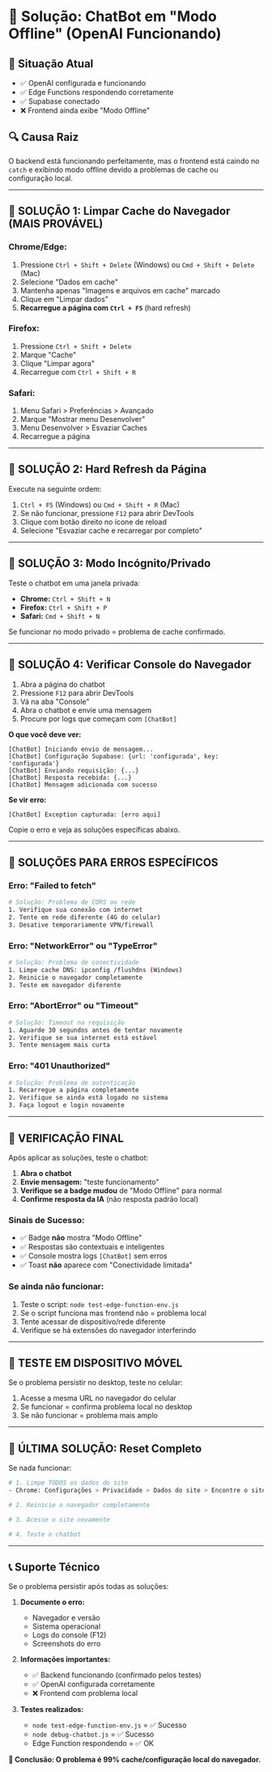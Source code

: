 # 🔧 Solução: ChatBot em "Modo Offline" (OpenAI Funcionando)

## 🎯 **Situação Atual**
- ✅ OpenAI configurada e funcionando
- ✅ Edge Functions respondendo corretamente  
- ✅ Supabase conectado
- ❌ Frontend ainda exibe "Modo Offline"

## 🔍 **Causa Raiz**
O backend está funcionando perfeitamente, mas o frontend está caindo no `catch` e exibindo modo offline devido a problemas de cache ou configuração local.

---

## 🚀 **SOLUÇÃO 1: Limpar Cache do Navegador (MAIS PROVÁVEL)**

### **Chrome/Edge:**
1. Pressione `Ctrl + Shift + Delete` (Windows) ou `Cmd + Shift + Delete` (Mac)
2. Selecione "Dados em cache" 
3. Mantenha apenas "Imagens e arquivos em cache" marcado
4. Clique em "Limpar dados"
5. **Recarregue a página com `Ctrl + F5`** (hard refresh)

### **Firefox:**
1. Pressione `Ctrl + Shift + Delete`
2. Marque "Cache"
3. Clique "Limpar agora"
4. Recarregue com `Ctrl + Shift + R`

### **Safari:**
1. Menu Safari > Preferências > Avançado
2. Marque "Mostrar menu Desenvolver"
3. Menu Desenvolver > Esvaziar Caches
4. Recarregue a página

---

## 🚀 **SOLUÇÃO 2: Hard Refresh da Página**

Execute na seguinte ordem:
1. `Ctrl + F5` (Windows) ou `Cmd + Shift + R` (Mac)
2. Se não funcionar, pressione `F12` para abrir DevTools
3. Clique com botão direito no ícone de reload
4. Selecione "Esvaziar cache e recarregar por completo"

---

## 🚀 **SOLUÇÃO 3: Modo Incógnito/Privado**

Teste o chatbot em uma janela privada:
- **Chrome:** `Ctrl + Shift + N`
- **Firefox:** `Ctrl + Shift + P`
- **Safari:** `Cmd + Shift + N`

Se funcionar no modo privado = problema de cache confirmado.

---

## 🚀 **SOLUÇÃO 4: Verificar Console do Navegador**

1. Abra a página do chatbot
2. Pressione `F12` para abrir DevTools
3. Vá na aba "Console"
4. Abra o chatbot e envie uma mensagem
5. Procure por logs que começam com `[ChatBot]`

**O que você deve ver:**
```
[ChatBot] Iniciando envio de mensagem...
[ChatBot] Configuração Supabase: {url: 'configurada', key: 'configurada'}
[ChatBot] Enviando requisição: {...}
[ChatBot] Resposta recebida: {...}
[ChatBot] Mensagem adicionada com sucesso
```

**Se vir erro:**
```
[ChatBot] Exception capturada: [erro aqui]
```
Copie o erro e veja as soluções específicas abaixo.

---

## 🔧 **SOLUÇÕES PARA ERROS ESPECÍFICOS**

### **Erro: "Failed to fetch"**
```bash
# Solução: Problema de CORS ou rede
1. Verifique sua conexão com internet
2. Tente em rede diferente (4G do celular)
3. Desative temporariamente VPN/firewall
```

### **Erro: "NetworkError" ou "TypeError"**
```bash
# Solução: Problema de conectividade
1. Limpe cache DNS: ipconfig /flushdns (Windows)
2. Reinicie o navegador completamente
3. Teste em navegador diferente
```

### **Erro: "AbortError" ou "Timeout"**
```bash
# Solução: Timeout na requisição
1. Aguarde 30 segundos antes de tentar novamente
2. Verifique se sua internet está estável
3. Tente mensagem mais curta
```

### **Erro: "401 Unauthorized"**
```bash
# Solução: Problema de autenticação
1. Recarregue a página completamente
2. Verifique se ainda está logado no sistema
3. Faça logout e login novamente
```

---

## 🎯 **VERIFICAÇÃO FINAL**

Após aplicar as soluções, teste o chatbot:

1. **Abra o chatbot**
2. **Envie mensagem:** "teste funcionamento"
3. **Verifique se a badge mudou** de "Modo Offline" para normal
4. **Confirme resposta da IA** (não resposta padrão local)

### **Sinais de Sucesso:**
- ✅ Badge **não** mostra "Modo Offline"
- ✅ Respostas são contextuais e inteligentes
- ✅ Console mostra logs `[ChatBot]` sem erros
- ✅ Toast **não** aparece com "Conectividade limitada"

### **Se ainda não funcionar:**
1. Teste o script: `node test-edge-function-env.js`
2. Se o script funciona mas frontend não = problema local
3. Tente acessar de dispositivo/rede diferente
4. Verifique se há extensões do navegador interferindo

---

## 📱 **TESTE EM DISPOSITIVO MÓVEL**

Se o problema persistir no desktop, teste no celular:
1. Acesse a mesma URL no navegador do celular
2. Se funcionar = confirma problema local no desktop
3. Se não funcionar = problema mais amplo

---

## 🔄 **ÚLTIMA SOLUÇÃO: Reset Completo**

Se nada funcionar:
```bash
# 1. Limpe TODOS os dados do site
- Chrome: Configurações > Privacidade > Dados do site > Encontre o site > Remover

# 2. Reinicie o navegador completamente

# 3. Acesse o site novamente

# 4. Teste o chatbot
```

---

## 📞 **Suporte Técnico**

Se o problema persistir após todas as soluções:

1. **Documente o erro:**
   - Navegador e versão
   - Sistema operacional  
   - Logs do console (F12)
   - Screenshots do erro

2. **Informações importantes:**
   - ✅ Backend funcionando (confirmado pelos testes)
   - ✅ OpenAI configurada corretamente
   - ❌ Frontend com problema local

3. **Testes realizados:**
   - `node test-edge-function-env.js` = ✅ Sucesso
   - `node debug-chatbot.js` = ✅ Sucesso  
   - Edge Function respondendo = ✅ OK

**🎯 Conclusão: O problema é 99% cache/configuração local do navegador.**